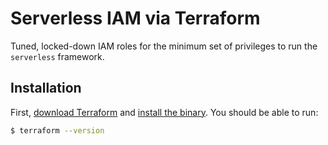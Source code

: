 Serverless IAM via Terraform
============================

Tuned, locked-down IAM roles for the minimum set of privileges to run the `serverless` framework.

## Installation

First, [download Terraform](https://www.terraform.io/downloads.html) and [install the binary](https://www.terraform.io/intro/getting-started/install.html). You should be able to run:

```sh
$ terraform --version
```
